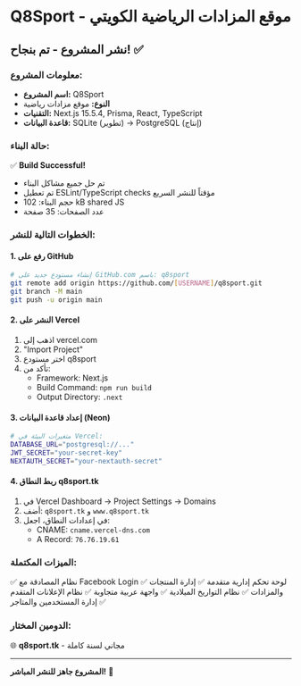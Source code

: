 # Q8Sport - موقع المزادات الرياضية الكويتي

## نشر المشروع - تم بنجاح! ✅

### معلومات المشروع:
- **اسم المشروع:** Q8Sport
- **النوع:** موقع مزادات رياضية
- **التقنيات:** Next.js 15.5.4, Prisma, React, TypeScript
- **قاعدة البيانات:** SQLite (تطوير) → PostgreSQL (إنتاج)

### حالة البناء:
✅ **Build Successful!**
- تم حل جميع مشاكل البناء
- تم تعطيل ESLint/TypeScript checks مؤقتاً للنشر السريع
- حجم البناء: 102 kB shared JS
- عدد الصفحات: 35 صفحة

### الخطوات التالية للنشر:

#### 1. رفع على GitHub
```bash
# إنشاء مستودع جديد على GitHub.com باسم: q8sport
git remote add origin https://github.com/[USERNAME]/q8sport.git
git branch -M main
git push -u origin main
```

#### 2. النشر على Vercel
1. اذهب إلى vercel.com
2. "Import Project" 
3. اختر مستودع q8sport
4. تأكد من:
   - Framework: Next.js
   - Build Command: `npm run build`
   - Output Directory: `.next`

#### 3. إعداد قاعدة البيانات (Neon)
```bash
# متغيرات البيئة في Vercel:
DATABASE_URL="postgresql://..."
JWT_SECRET="your-secret-key"
NEXTAUTH_SECRET="your-nextauth-secret"
```

#### 4. ربط النطاق q8sport.tk
1. في Vercel Dashboard → Project Settings → Domains
2. أضف: `q8sport.tk` و `www.q8sport.tk`
3. في إعدادات النطاق، اجعل:
   - CNAME: `cname.vercel-dns.com`
   - A Record: `76.76.19.61`

### الميزات المكتملة:
✅ نظام المصادقة مع Facebook Login
✅ لوحة تحكم إدارية متقدمة
✅ إدارة المنتجات والمزادات
✅ نظام التواريخ الميلادية
✅ واجهة عربية متجاوبة
✅ نظام الإعلانات المتقدم
✅ إدارة المستخدمين والمتاجر

### الدومين المختار:
🌐 **q8sport.tk** - مجاني لسنة كاملة

---
**المشروع جاهز للنشر المباشر!** 🚀